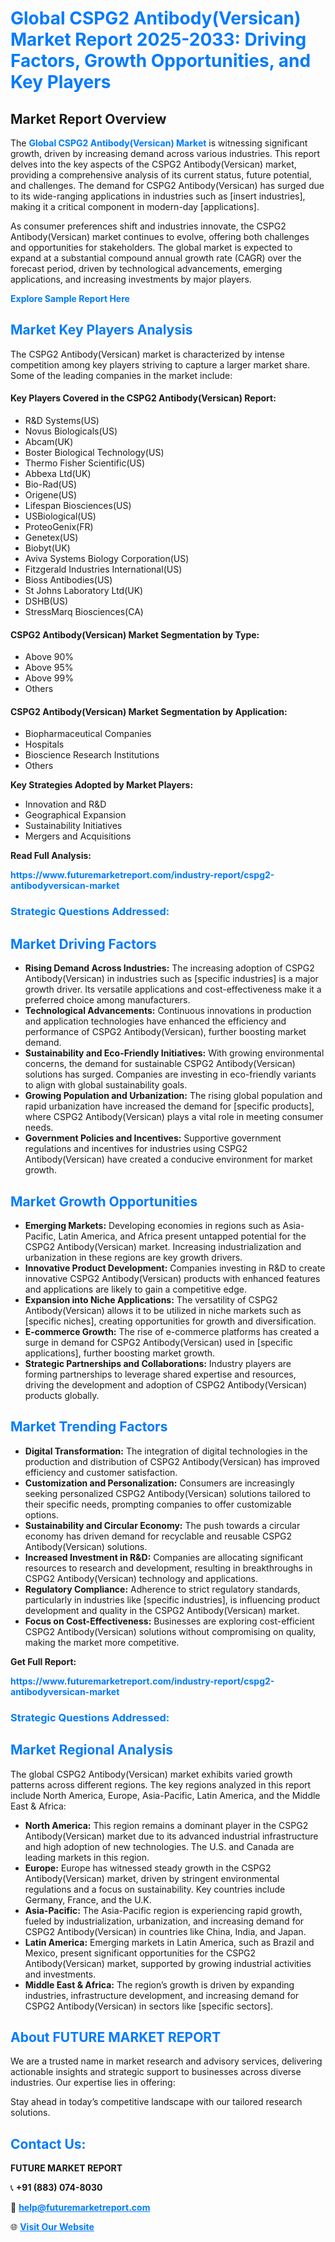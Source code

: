 <h1 style="color: #007BFF;">Global CSPG2 Antibody(Versican) Market Report 2025-2033: Driving Factors, Growth Opportunities, and Key Players</h1>

<section id="overview">
<h2>Market Report Overview</h2>
<p>The <a href="https://www.futuremarketreport.com/industry-report/cspg2-antibodyversican-market" style="color: #007BFF; text-decoration: none;"><strong>Global CSPG2 Antibody(Versican) Market</strong></a> is witnessing significant growth, driven by increasing demand across various industries. This report delves into the key aspects of the CSPG2 Antibody(Versican) market, providing a comprehensive analysis of its current status, future potential, and challenges. The demand for CSPG2 Antibody(Versican) has surged due to its wide-ranging applications in industries such as [insert industries], making it a critical component in modern-day [applications].</p>
<p>As consumer preferences shift and industries innovate, the CSPG2 Antibody(Versican) market continues to evolve, offering both challenges and opportunities for stakeholders. The global market is expected to expand at a substantial compound annual growth rate (CAGR) over the forecast period, driven by technological advancements, emerging applications, and increasing investments by major players.</p>
</section>

<section id="overview">
<p><a href="https://www.futuremarketreport.com/request-sample/reportId=104384" style="color: #007BFF; text-decoration: none;"><strong>Explore Sample Report Here</strong></a></p>
</section>

<section id="key-players">
<h2 style="color: #007BFF;">Market Key Players Analysis</h2>
<p>The CSPG2 Antibody(Versican) market is characterized by intense competition among key players striving to capture a larger market share. Some of the leading companies in the market include:</p>
<h4>Key Players Covered in the CSPG2 Antibody(Versican) Report:</h4>
<ul><li>R&amp;D Systems(US)</li><li>Novus Biologicals(US)</li><li>Abcam(UK)</li><li>Boster Biological Technology(US)</li><li>Thermo Fisher Scientific(US)</li><li>Abbexa Ltd(UK)</li><li>Bio-Rad(US)</li><li>Origene(US)</li><li>Lifespan Biosciences(US)</li><li>USBiological(US)</li><li>ProteoGenix(FR)</li><li>Genetex(US)</li><li>Biobyt(UK)</li><li>Aviva Systems Biology Corporation(US)</li><li>Fitzgerald Industries International(US)</li><li>Bioss Antibodies(US)</li><li>St Johns Laboratory Ltd(UK)</li><li>DSHB(US)</li><li>StressMarq Biosciences(CA)</li></ul>
<h4>CSPG2 Antibody(Versican) Market Segmentation by Type:</h4>
<ul><li>Above 90%</li><li>Above 95%</li><li>Above 99%</li><li>Others</li></ul>

<h4>CSPG2 Antibody(Versican) Market Segmentation by Application:</h4>
<ul><li>Biopharmaceutical Companies</li><li>Hospitals</li><li>Bioscience Research Institutions</li><li>Others</li></ul>
<p><strong>Key Strategies Adopted by Market Players:</strong></p>
<ul>
<li>Innovation and R&D</li>
<li>Geographical Expansion</li>
<li>Sustainability Initiatives</li>
<li>Mergers and Acquisitions</li>
</ul>
</section>

<section>
<p><strong>Read Full Analysis: </strong></p><a href="https://www.futuremarketreport.com/industry-report/cspg2-antibodyversican-market" style="color: #007BFF; text-decoration: none;"><strong>https://www.futuremarketreport.com/industry-report/cspg2-antibodyversican-market</strong></a>
<h3 style="color: #007BFF;">Strategic Questions Addressed:</h3>
</section>

<section id="driving-factors">
<h2 style="color: #007BFF;">Market Driving Factors</h2>
<ul>
<li><strong>Rising Demand Across Industries:</strong> The increasing adoption of CSPG2 Antibody(Versican) in industries such as [specific industries] is a major growth driver. Its versatile applications and cost-effectiveness make it a preferred choice among manufacturers.</li>
<li><strong>Technological Advancements:</strong> Continuous innovations in production and application technologies have enhanced the efficiency and performance of CSPG2 Antibody(Versican), further boosting market demand.</li>
<li><strong>Sustainability and Eco-Friendly Initiatives:</strong> With growing environmental concerns, the demand for sustainable CSPG2 Antibody(Versican) solutions has surged. Companies are investing in eco-friendly variants to align with global sustainability goals.</li>
<li><strong>Growing Population and Urbanization:</strong> The rising global population and rapid urbanization have increased the demand for [specific products], where CSPG2 Antibody(Versican) plays a vital role in meeting consumer needs.</li>
<li><strong>Government Policies and Incentives:</strong> Supportive government regulations and incentives for industries using CSPG2 Antibody(Versican) have created a conducive environment for market growth.</li>
</ul>
</section>

<section id="growth-opportunities">
<h2 style="color: #007BFF;">Market Growth Opportunities</h2>
<ul>
<li><strong>Emerging Markets:</strong> Developing economies in regions such as Asia-Pacific, Latin America, and Africa present untapped potential for the CSPG2 Antibody(Versican) market. Increasing industrialization and urbanization in these regions are key growth drivers.</li>
<li><strong>Innovative Product Development:</strong> Companies investing in R&D to create innovative CSPG2 Antibody(Versican) products with enhanced features and applications are likely to gain a competitive edge.</li>
<li><strong>Expansion into Niche Applications:</strong> The versatility of CSPG2 Antibody(Versican) allows it to be utilized in niche markets such as [specific niches], creating opportunities for growth and diversification.</li>
<li><strong>E-commerce Growth:</strong> The rise of e-commerce platforms has created a surge in demand for CSPG2 Antibody(Versican) used in [specific applications], further boosting market growth.</li>
<li><strong>Strategic Partnerships and Collaborations:</strong> Industry players are forming partnerships to leverage shared expertise and resources, driving the development and adoption of CSPG2 Antibody(Versican) products globally.</li>
</ul>
</section>

<section id="trending-factors">
<h2 style="color: #007BFF;">Market Trending Factors</h2>
<ul>
<li><strong>Digital Transformation:</strong> The integration of digital technologies in the production and distribution of CSPG2 Antibody(Versican) has improved efficiency and customer satisfaction.</li>
<li><strong>Customization and Personalization:</strong> Consumers are increasingly seeking personalized CSPG2 Antibody(Versican) solutions tailored to their specific needs, prompting companies to offer customizable options.</li>
<li><strong>Sustainability and Circular Economy:</strong> The push towards a circular economy has driven demand for recyclable and reusable CSPG2 Antibody(Versican) solutions.</li>
<li><strong>Increased Investment in R&D:</strong> Companies are allocating significant resources to research and development, resulting in breakthroughs in CSPG2 Antibody(Versican) technology and applications.</li>
<li><strong>Regulatory Compliance:</strong> Adherence to strict regulatory standards, particularly in industries like [specific industries], is influencing product development and quality in the CSPG2 Antibody(Versican) market.</li>
<li><strong>Focus on Cost-Effectiveness:</strong> Businesses are exploring cost-efficient CSPG2 Antibody(Versican) solutions without compromising on quality, making the market more competitive.</li>
</ul>
</section>

<section>
<p><strong>Get Full Report: </strong></p><a href="https://www.futuremarketreport.com/industry-report/cspg2-antibodyversican-market" style="color: #007BFF; text-decoration: none;"><strong>https://www.futuremarketreport.com/industry-report/cspg2-antibodyversican-market</strong></a>
<h3 style="color: #007BFF;">Strategic Questions Addressed:</h3>
</section>


<section id="regional-analysis">
<h2 style="color: #007BFF;">Market Regional Analysis</h2>
<p>The global CSPG2 Antibody(Versican) market exhibits varied growth patterns across different regions. The key regions analyzed in this report include North America, Europe, Asia-Pacific, Latin America, and the Middle East & Africa:</p>
<ul>
<li><strong>North America:</strong> This region remains a dominant player in the CSPG2 Antibody(Versican) market due to its advanced industrial infrastructure and high adoption of new technologies. The U.S. and Canada are leading markets in this region.</li>
<li><strong>Europe:</strong> Europe has witnessed steady growth in the CSPG2 Antibody(Versican) market, driven by stringent environmental regulations and a focus on sustainability. Key countries include Germany, France, and the U.K.</li>
<li><strong>Asia-Pacific:</strong> The Asia-Pacific region is experiencing rapid growth, fueled by industrialization, urbanization, and increasing demand for CSPG2 Antibody(Versican) in countries like China, India, and Japan.</li>
<li><strong>Latin America:</strong> Emerging markets in Latin America, such as Brazil and Mexico, present significant opportunities for the CSPG2 Antibody(Versican) market, supported by growing industrial activities and investments.</li>
<li><strong>Middle East & Africa:</strong> The region’s growth is driven by expanding industries, infrastructure development, and increasing demand for CSPG2 Antibody(Versican) in sectors like [specific sectors].</li>
</ul>
</section>

<footer>
<h2 style="color: #007BFF;">About FUTURE MARKET REPORT</h2>
<p>We are a trusted name in market research and advisory services, delivering actionable insights and strategic support to businesses across diverse industries. Our expertise lies in offering:</p>

<p>Stay ahead in today’s competitive landscape with our tailored research solutions.</p>

<h2 style="color: #007BFF;">Contact Us:</h2>
<p><strong>FUTURE MARKET REPORT</strong></p>
<p>📞 <strong>+91 (883) 074-8030</strong></p>
<p>📧 <strong><a href="mailto:help@futuremarketreport.com" style="color: #007BFF;">help@futuremarketreport.com</a></strong></p>
<p>🌐 <strong><a href="https://www.futuremarketreport.com/" style="color: #007BFF;">Visit Our Website</a></strong></p>
</footer>